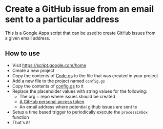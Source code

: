 # Create a GitHub issue from an email sent to a particular address

This is a Google Apps script that can be used to create GitHub issues from a given email address.

## How to use

- Visit https://script.google.com/home
- Create a new project
- Copy the contents of [Code.gs](./code.gs) to the file that was created in your project
- Add a new file to the project named `config.gs`
- Copy the contents of [config.gs](./config.gs) to it
- Replace the placeholder values with string values for the following:
  - The org + repo where issues should be created
  - [A GitHub personal access token](https://github.com/settings/tokens)
  - An email address where potential github issues are sent to
- Setup a time based trigger to periodically execute the `processInbox` function
- That's it!
